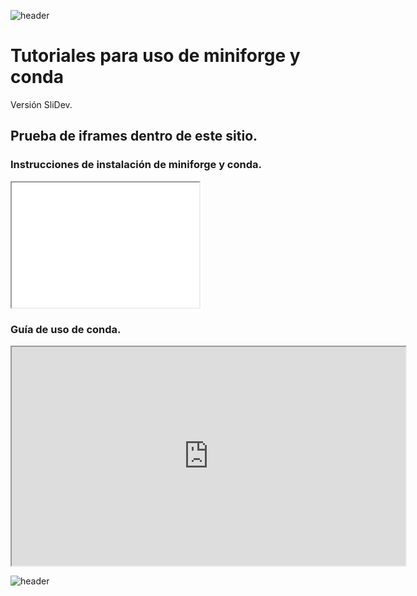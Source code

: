 
![header](/Tutoriales-IFC/assets/header.png)

# Tutoriales para uso de miniforge y conda

Versión SliDev.

## Prueba de iframes dentro de este sitio.


### Instrucciones de instalación de miniforge y conda.

<iframe src="demo_iframe.htm" height="200" width="300" title="Instrucciones de instalación de miniforge"></iframe>


### Guía de uso de conda.

<iframe src="https://acpooth.github.io/guia_conda/1" height="350" width="630" title="Guía de conda"></iframe>

![header](/Tutoriales-IFC/assets/header.png)

